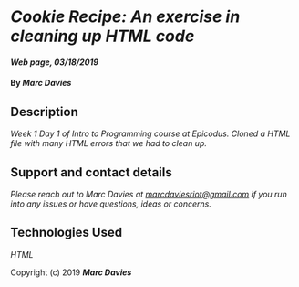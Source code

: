 # _Cookie Recipe: An exercise in cleaning up HTML code_

#### _Web page, 03/18/2019_

#### By _**Marc Davies**_

## Description

_Week 1 Day 1 of Intro to Programming course at Epicodus. Cloned a HTML file with many HTML errors that we had to clean up._

## Support and contact details

_Please reach out to Marc Davies at marcdaviesriot@gmail.com if you run into any issues or have questions, ideas or concerns._

## Technologies Used

_HTML_

Copyright (c) 2019 **_Marc Davies_**
